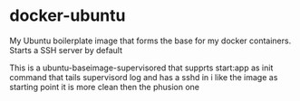 docker-ubuntu
=============

My Ubuntu boilerplate image that forms the base for my docker containers. Starts a SSH server by default

This is a ubuntu-baseimage-supervisored that supprts start:app as init command that tails supervisord log and has a sshd in i like the image as starting point it is more clean then the phusion one 
